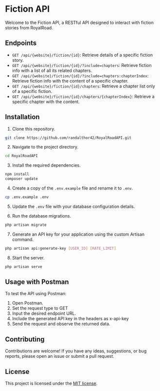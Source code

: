 # Fiction API

Welcome to the Fiction API, a RESTful API designed to interact with fiction stories from RoyalRoad.

## Endpoints

- `GET /api/{website}/fiction/{id}`: Retrieve details of a specific fiction story.
- `GET /api/{website}/fiction/{id}/?include=chapters`: Retrieve fiction info with a list of all its related chapters.
- `GET /api/{website}/fiction/{id}/?include=chapters:chapterIndex`: Retrieve fiction info with the content of a specific chapter.
- `GET /api/{website}/fiction/{id}/chapters`: Retrieve a chapter list only of a specific fiction.
- `GET /api/{website}/fiction/{id}/chapters/{chapterIndex}`: Retrieve a specific chapter with the content.

## Installation

1. Clone this repository.

```bash
git clone https://github.com/randalthor42/RoyalRoadAPI.git
```

2. Navigate to the project directory.

```bash
cd RoyalRoadAPI
```

3. Install the required dependencies.

```bash
npm install
composer update
```

4. Create a copy of the `.env.example` file and rename it to `.env`.

```bash
cp .env.example .env
```

5. Update the `.env` file with your database configuration details.

6. Run the database migrations.
```bash
php artisan migrate
```

7. Generate an API key for your application using the custom Artisan command.
```bash
php artisan api:generate-key [USER_ID] [RATE_LIMIT]
```

8. Start the server.
```bash
php artisan serve
```

## Usage with Postman

To test the API using Postman:

1. Open Postman.
2. Set the request type to GET
3. Input the desired endpoint URL.
4. Include the generated API key in the headers as x-api-key
5. Send the request and observe the returned data.

## Contributing

Contributions are welcome! If you have any ideas, suggestions, or bug reports, please open an issue or submit a pull request.

## License

This project is licensed under the [MIT license](https://opensource.org/licenses/MIT).
